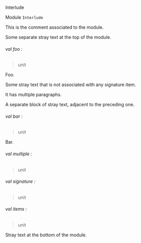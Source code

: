 Interlude

Module `Interlude`

This is the comment associated to the module.

Some separate stray text at the top of the module.

<a id="val-foo"></a>

###### val foo :

> unit


Foo.

Some stray text that is not associated with any signature item.

It has multiple paragraphs.

A separate block of stray text, adjacent to the preceding one.

<a id="val-bar"></a>

###### val bar :

> unit


Bar.

<a id="val-multiple"></a>

###### val multiple :

> unit


<a id="val-signature"></a>

###### val signature :

> unit


<a id="val-items"></a>

###### val items :

> unit


Stray text at the bottom of the module.